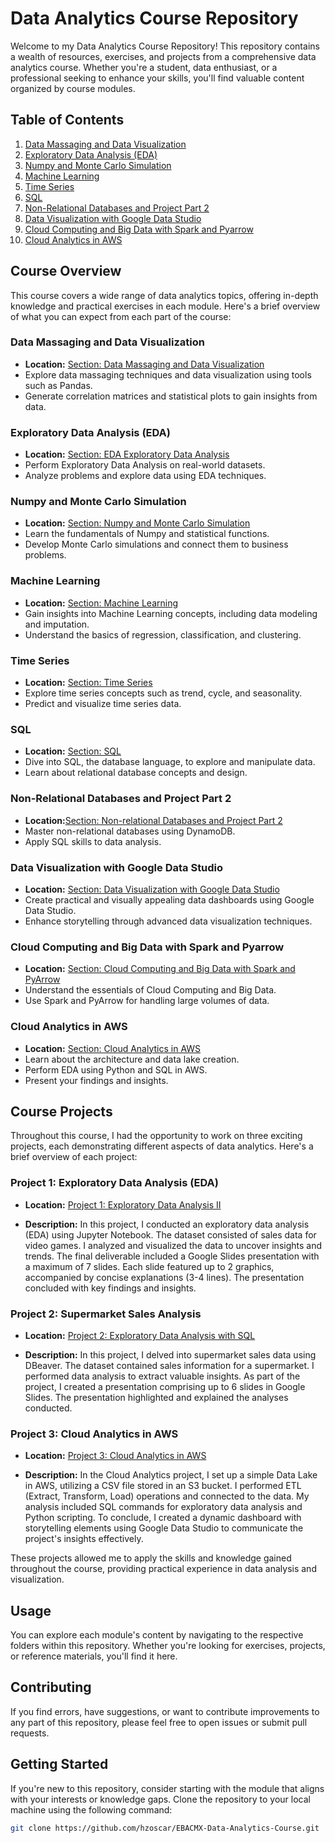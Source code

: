 # Data Analytics Course Repository

Welcome to my Data Analytics Course Repository! This repository contains a wealth of resources, exercises, and projects from a comprehensive data analytics course. Whether you're a student, data enthusiast, or a professional seeking to enhance your skills, you'll find valuable content organized by course modules.

## Table of Contents

1. [Data Massaging and Data Visualization](#data-massaging-and-data-visualization)
2. [Exploratory Data Analysis (EDA)](#exploratory-data-analysis-eda)
3. [Numpy and Monte Carlo Simulation](#numpy-and-monte-carlo-simulation)
4. [Machine Learning](#machine-learning)
5. [Time Series](#time-series)
6. [SQL](#sql)
7. [Non-Relational Databases and Project Part 2](#non-relational-databases-and-project-part-2)
8. [Data Visualization with Google Data Studio](#data-visualization-with-google-data-studio)
9. [Cloud Computing and Big Data with Spark and Pyarrow](#cloud-computing-and-big-data-with-spark-and-pyarrow)
10. [Cloud Analytics in AWS](#cloud-analytics-in-aws)

## Course Overview

This course covers a wide range of data analytics topics, offering in-depth knowledge and practical exercises in each module. Here's a brief overview of what you can expect from each part of the course:

### Data Massaging and Data Visualization

- **Location:** [Section: Data Massaging and Data Visualization](./Part%203%20-%20Data%20massaging%20and%20data%20visualization)
- Explore data massaging techniques and data visualization using tools such as Pandas.
- Generate correlation matrices and statistical plots to gain insights from data.

### Exploratory Data Analysis (EDA)

- **Location:** [Section: EDA Exploratory Data Analysis](./Part%204%20–%20EDA%20Exploratory%20Data%20Analysis)
- Perform Exploratory Data Analysis on real-world datasets.
- Analyze problems and explore data using EDA techniques.

### Numpy and Monte Carlo Simulation

- **Location:** [Section: Numpy and Monte Carlo Simulation](./Part%206%20-%20Numpy%20and%20Monte%20Carlo%20simulation)
- Learn the fundamentals of Numpy and statistical functions.
- Develop Monte Carlo simulations and connect them to business problems.

### Machine Learning

- **Location:** [Section: Machine Learning](./Part%207%20-%20Machine%20Learning)
- Gain insights into Machine Learning concepts, including data modeling and imputation.
- Understand the basics of regression, classification, and clustering.

### Time Series

- **Location:** [Section: Time Series](./Part%208%20-%20Time%20series)
- Explore time series concepts such as trend, cycle, and seasonality.
- Predict and visualize time series data.

### SQL

- **Location:** [Section: SQL](./Part%209%20-%20SQL)
- Dive into SQL, the database language, to explore and manipulate data.
- Learn about relational database concepts and design.

### Non-Relational Databases and Project Part 2

- **Location:**[Section: Non-relational Databases and Project Part 2](./Part%2010%20-%20Non-relational%20databases%20and%20project%20part%202)
- Master non-relational databases using DynamoDB.
- Apply SQL skills to data analysis.

### Data Visualization with Google Data Studio

- **Location:** [Section: Data Visualization with Google Data Studio](./Part%2011%20-%20Data%20visualization%20by%20using%20Google%20Data%20Studio)
- Create practical and visually appealing data dashboards using Google Data Studio.
- Enhance storytelling through advanced data visualization techniques.

### Cloud Computing and Big Data with Spark and Pyarrow

- **Location:** [Section: Cloud Computing and Big Data with Spark and PyArrow](./Part%2012%20-%20Cloud%20Computing%20and%20Big%20Data%20by%20using%20spark%20and%20pyarrow)
- Understand the essentials of Cloud Computing and Big Data.
- Use Spark and PyArrow for handling large volumes of data.

### Cloud Analytics in AWS

- **Location:** [Section: Cloud Analytics in AWS](./Part%2013%20-%20Cloud%20Analytics%20in%20AWS)
- Learn about the architecture and data lake creation.
- Perform EDA using Python and SQL in AWS.
- Present your findings and insights.

## Course Projects

Throughout this course, I had the opportunity to work on three exciting projects, each demonstrating different aspects of data analytics. Here's a brief overview of each project:

### Project 1: Exploratory Data Analysis (EDA)

- **Location:** [Project 1: Exploratory Data Analysis II](./Part%204%20%E2%80%93%20EDA%20Exploratory%20Data%20Analysis/module%2020%20-%20Exploratory%20Data%20Analysis%20II)

- **Description:** In this project, I conducted an exploratory data analysis (EDA) using Jupyter Notebook. The dataset consisted of sales data for video games. I analyzed and visualized the data to uncover insights and trends. The final deliverable included a Google Slides presentation with a maximum of 7 slides. Each slide featured up to 2 graphics, accompanied by concise explanations (3-4 lines). The presentation concluded with key findings and insights.

### Project 2: Supermarket Sales Analysis

- **Location:** [Project 2: Exploratory Data Analysis with SQL](./Part%2010%20-%20Non-relational%20databases%20and%20project%20part%202/module%2040%20-%20Exploratory%20data%20analysis%20with%20SQL)

- **Description:** In this project, I delved into supermarket sales data using DBeaver. The dataset contained sales information for a supermarket. I performed data analysis to extract valuable insights. As part of the project, I created a presentation comprising up to 6 slides in Google Slides. The presentation highlighted and explained the analyses conducted.

### Project 3: Cloud Analytics in AWS

- **Location:** [Project 3: Cloud Analytics in AWS](./Part%2013%20-%20Cloud%20Analytics%20in%20AWS)

- **Description:** In the Cloud Analytics project, I set up a simple Data Lake in AWS, utilizing a CSV file stored in an S3 bucket. I performed ETL (Extract, Transform, Load) operations and connected to the data. My analysis included SQL commands for exploratory data analysis and Python scripting. To conclude, I created a dynamic dashboard with storytelling elements using Google Data Studio to communicate the project's insights effectively.

These projects allowed me to apply the skills and knowledge gained throughout the course, providing practical experience in data analysis and visualization.

## Usage

You can explore each module's content by navigating to the respective folders within this repository. Whether you're looking for exercises, projects, or reference materials, you'll find it here.

## Contributing

If you find errors, have suggestions, or want to contribute improvements to any part of this repository, please feel free to open issues or submit pull requests.

## Getting Started

If you're new to this repository, consider starting with the module that aligns with your interests or knowledge gaps. Clone the repository to your local machine using the following command:

```bash
git clone https://github.com/hzoscar/EBACMX-Data-Analytics-Course.git
